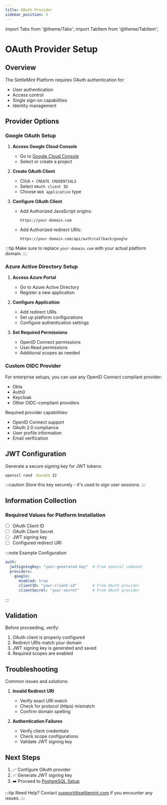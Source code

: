 ```yaml
---
title: OAuth Provider
sidebar_position: 3
---
```


import Tabs from '@theme/Tabs';
import TabItem from '@theme/TabItem';

# OAuth Provider Setup

## Overview

The SettleMint Platform requires OAuth authentication for:
* User authentication
* Access control
* Single sign-on capabilities
* Identity management

## Provider Options

<Tabs>
<TabItem value="google" label="Google OAuth" default>

### Google OAuth Setup

1. **Access Google Cloud Console**
   * Go to [Google Cloud Console](https://console.developers.google.com/apis/credentials)
   * Select or create a project

2. **Create OAuth Client**
   * Click `+ CREATE CREDENTIALS`
   * Select `OAuth client ID`
   * Choose `Web application` type

3. **Configure OAuth Client**
   * Add Authorized JavaScript origins:
     ```
     https://your-domain.com
     ```
   * Add Authorized redirect URIs:
     ```
     https://your-domain.com/api/auth/callback/google
     ```

:::tip
Make sure to replace `your-domain.com` with your actual platform domain.
:::

</TabItem>
<TabItem value="azure" label="Azure AD">

### Azure Active Directory Setup

1. **Access Azure Portal**
   * Go to Azure Active Directory
   * Register a new application

2. **Configure Application**
   * Add redirect URIs
   * Set up platform configurations
   * Configure authentication settings

3. **Set Required Permissions**
   * OpenID Connect permissions
   * User.Read permissions
   * Additional scopes as needed

</TabItem>
<TabItem value="custom" label="Custom OIDC">

### Custom OIDC Provider

For enterprise setups, you can use any OpenID Connect compliant provider:
* Okta
* Auth0
* Keycloak
* Other OIDC-compliant providers

Required provider capabilities:
* OpenID Connect support
* OAuth 2.0 compliance
* User profile information
* Email verification

</TabItem>
</Tabs>

## JWT Configuration

Generate a secure signing key for JWT tokens:
```bash
openssl rand -base64 32
```

:::caution
Store this key securely - it's used to sign user sessions.
:::

## Information Collection

<div className="alert alert--success" role="alert">

### Required Values for Platform Installation

* [ ] OAuth Client ID
* [ ] OAuth Client Secret
* [ ] JWT signing key
* [ ] Configured redirect URI

:::note Example Configuration
```yaml
auth:
  jwtSigningKey: "your-generated-key"  # From openssl command
  providers:
    google:
      enabled: true
      clientID: "your-client-id"       # From OAuth provider
      clientSecret: "your-secret"      # From OAuth provider
```
:::

</div>

## Validation

Before proceeding, verify:
1. OAuth client is properly configured
2. Redirect URIs match your domain
3. JWT signing key is generated and saved
4. Required scopes are enabled

## Troubleshooting

Common issues and solutions:

1. **Invalid Redirect URI**
   * Verify exact URI match
   * Check for protocol (https) mismatch
   * Confirm domain spelling

2. **Authentication Failures**
   * Verify client credentials
   * Check scope configurations
   * Validate JWT signing key

## Next Steps

1. ✅ Configure OAuth provider
2. ✅ Generate JWT signing key
3. ➡️ Proceed to [PostgreSQL Setup](/documentation/docs/launch-platform/self-hosted/installation-guide/prerequisites/postgresql)

:::tip Need Help?
Contact [support@settlemint.com](mailto:support@settlemint.com) if you encounter any issues.
:::